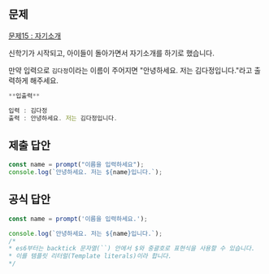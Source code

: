 ## 문제

[문제15 : 자기소개](https://www.notion.so/15-8226e8af98884b07a204bf746a13f270) 

신학기가 시작되고, 아이들이 돌아가면서 자기소개를 하기로 했습니다.

만약 입력으로 `김다정`이라는 이름이 주어지면 "안녕하세요. 저는 김다정입니다."라고 출력하게 
해주세요.

```jsx
**입출력**

입력 : 김다정
출력 : 안녕하세요. 저는 김다정입니다.
```

## 제출 답안

```jsx
const name = prompt("이름을 입력하세요");
console.log(`안녕하세요. 저는 ${name}입니다.`);
```

## 공식 답안

```jsx
const name = prompt('이름을 입력하세요.');

console.log(`안녕하세요. 저는 ${name}입니다.`); 
/*
* es6부터는 backtick 문자열(``) 안에서 $와 중괄호로 표현식을 사용할 수 있습니다. 
* 이를 템플릿 리터럴(Template literals)이라 합니다.
*/
```